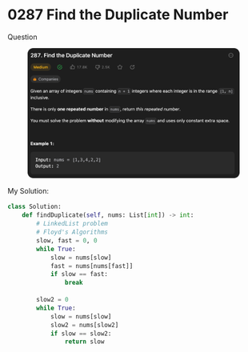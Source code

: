 # 0287 Find the Duplicate Number

Question

<figure><img src="../.gitbook/assets/image (1).png" alt=""><figcaption></figcaption></figure>



My Solution:

```python
class Solution:
    def findDuplicate(self, nums: List[int]) -> int:
        # LinkedList problem
        # Floyd's Algorithms
        slow, fast = 0, 0
        while True:
            slow = nums[slow]
            fast = nums[nums[fast]]
            if slow == fast:
                break
            
        slow2 = 0
        while True:
            slow = nums[slow]
            slow2 = nums[slow2]
            if slow == slow2:
                return slow
```
